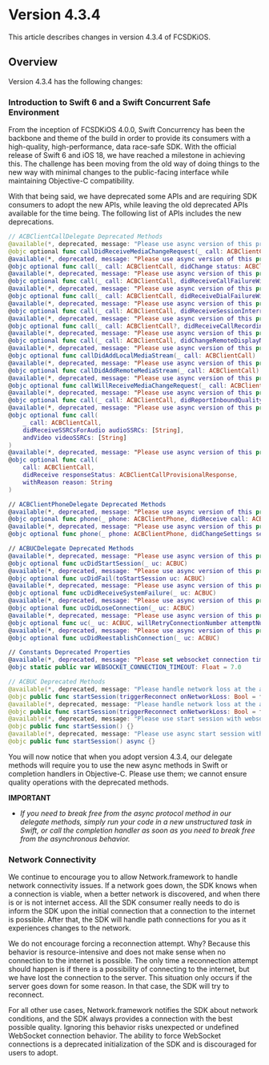 # Version 4.3.4

This article describes changes in version 4.3.4 of FCSDKiOS.

## Overview

Version 4.3.4 has the following changes:

### Introduction to Swift 6 and a Swift Concurrent Safe Environment

From the inception of FCSDKiOS 4.0.0, Swift Concurrency has been the backbone and theme of the build in order to provide its consumers with a high-quality, high-performance, data race-safe SDK. With the official release of Swift 6 and iOS 18, we have reached a milestone in achieving this. The challenge has been moving from the old way of doing things to the new way with minimal changes to the public-facing interface while maintaining Objective-C compatibility. 

With that being said, we have deprecated some APIs and are requiring SDK consumers to adopt the new APIs, while leaving the old deprecated APIs available for the time being. The following list of APIs includes the new deprecations.


```swift
// ACBClientCallDelegate Deprecated Methods
@available(*, deprecated, message: "Please use async version of this protocol method. This synchronous version will be removed in future versions of FCSDKiOS")
@objc optional func callDidReceiveMediaChangeRequest(_ call: ACBClientCall)
@available(*, deprecated, message: "Please use async version of this protocol method. This synchronous version will be removed in future versions of FCSDKiOS")
@objc optional func call(_ call: ACBClientCall, didChange status: ACBClientCallStatus)
@available(*, deprecated, message: "Please use async version of this protocol method. This synchronous version will be removed in future versions of FCSDKiOS")
@objc optional func call(_ call: ACBClientCall, didReceiveCallFailureWithError error: Error)
@available(*, deprecated, message: "Please use async version of this protocol method. This synchronous version will be removed in future versions of FCSDKiOS")
@objc optional func call(_ call: ACBClientCall, didReceiveDialFailureWithError error: Error)
@available(*, deprecated, message: "Please use async version of this protocol method. This synchronous version will be removed in future versions of FCSDKiOS")
@objc optional func call(_ call: ACBClientCall, didReceiveSessionInterruption message: String)
@available(*, deprecated, message: "Please use async version of this protocol method. This synchronous version will be removed in future versions of FCSDKiOS")
@objc optional func call(_ call: ACBClientCall?, didReceiveCallRecordingPermissionFailure message: String)
@available(*, deprecated, message: "Please use async version of this protocol method. This synchronous version will be removed in future versions of FCSDKiOS")
@objc optional func call(_ call: ACBClientCall, didChangeRemoteDisplayName name: String)
@available(*, deprecated, message: "Please use async version of this protocol method. This synchronous version will be removed in future versions of FCSDKiOS")
@objc optional func callDidAddLocalMediaStream(_ call: ACBClientCall)
@available(*, deprecated, message: "Please use async version of this protocol method. This synchronous version will be removed in future versions of FCSDKiOS")
@objc optional func callDidAddRemoteMediaStream(_ call: ACBClientCall)
@available(*, deprecated, message: "Please use async version of this protocol method. This synchronous version will be removed in future versions of FCSDKiOS")
@objc optional func callWillReceiveMediaChangeRequest(_ call: ACBClientCall)
@available(*, deprecated, message: "Please use async version of this protocol method. This synchronous version will be removed in future versions of FCSDKiOS")
@objc optional func call(_ call: ACBClientCall, didReportInboundQualityChange inboundQuality: Int)
@available(*, deprecated, message: "Please use async version of this protocol method. This synchronous version will be removed in future versions of FCSDKiOS")
@objc optional func call(
    _ call: ACBClientCall,
    didReceiveSSRCsForAudio audioSSRCs: [String],
    andVideo videoSSRCs: [String]
)
@available(*, deprecated, message: "Please use async version of this protocol method. This synchronous version will be removed in future versions of FCSDKiOS")
@objc optional func call(
    call: ACBClientCall,
    didReceive responseStatus: ACBClientCallProvisionalResponse,
    withReason reason: String
)

// ACBClientPhoneDelegate Deprecated Methods
@available(*, deprecated, message: "Please use async version of this protocol method. This synchronous version will be removed in future versions of FCSDKiOS")
@objc optional func phone(_ phone: ACBClientPhone, didReceive call: ACBClientCall)
@available(*, deprecated, message: "Please use async version of this protocol method. This synchronous version will be removed in future versions of FCSDKiOS")
@objc optional func phone(_ phone: ACBClientPhone, didChangeSettings settings: ACBVideoCaptureSetting, forCamera camera: AVCaptureDevice.Position)

// ACBUCDelegate Deprecated Methods
@available(*, deprecated, message: "Please use async version of this protocol method. This synchronous version will be removed in future versions of FCSDKiOS")
@objc optional func ucDidStartSession(_ uc: ACBUC)
@available(*, deprecated, message: "Please use async version of this protocol method. This synchronous version will be removed in future versions of FCSDKiOS")
@objc optional func ucDidFail(toStartSession uc: ACBUC)
@available(*, deprecated, message: "Please use async version of this protocol method. This synchronous version will be removed in future versions of FCSDKiOS")
@objc optional func ucDidReceiveSystemFailure(_ uc: ACBUC)
@available(*, deprecated, message: "Please use async version of this protocol method. This synchronous version will be removed in future versions of FCSDKiOS")
@objc optional func ucDidLoseConnection(_ uc: ACBUC)
@available(*, deprecated, message: "Please use async version of this protocol method. This synchronous version will be removed in future versions of FCSDKiOS")
@objc optional func uc(_ uc: ACBUC, willRetryConnectionNumber attemptNumber: Int, in delay: TimeInterval)
@available(*, deprecated, message: "Please use async version of this protocol method. This synchronous version will be removed in future versions of FCSDKiOS")
@objc optional func ucDidReestablishConnection(_ uc: ACBUC)

// Constants Deprecated Properties
@available(*, deprecated, message: "Please set websocket connection timeout on the start session method parameter")
@objc static public var WEBSOCKET_CONNECTION_TIMEOUT: Float = 7.0

// ACBUC Deprecated Methods
@available(*, deprecated, message: "Please handle network loss at the application level as per our documentation")
@objc public func startSession(triggerReconnect onNetworkLoss: Bool = false, timeout: Float = 7.0) async {}
@available(*, deprecated, message: "Please handle network loss at the application level as per our documentation")
@objc public func startSession(triggerReconnect onNetworkLoss: Bool = false) async {}
@available(*, deprecated, message: "Please use start session with websocket timeout as a parameter")
@objc public func startSession() {}
@available(*, deprecated, message: "Please use async start session with websocket timeout as a parameter")
@objc public func startSession() async {}
```

You will now notice that when you adopt version 4.3.4, our delegate methods will require you to use the new async methods in Swift or completion handlers in Objective-C. Please use them; we cannot ensure quality operations with the deprecated methods.

**IMPORTANT**
- _If you need to break free from the async protocol method in our delegate methods, simply run your code in a new unstructured task in Swift, or call the completion handler as soon as you need to break free from the asynchronous behavior._

### Network Connectivity

We continue to encourage you to allow Network.framework to handle network connectivity issues. If a network goes down, the SDK knows when a connection is viable, when a better network is discovered, and when there is or is not internet access. All the SDK consumer really needs to do is inform the SDK upon the initial connection that a connection to the internet is possible. After that, the SDK will handle path connections for you as it experiences changes to the network.

We do not encourage forcing a reconnection attempt. Why? Because this behavior is resource-intensive and does not make sense when no connection to the internet is possible. The only time a reconnection attempt should happen is if there is a possibility of connecting to the internet, but we have lost the connection to the server. This situation only occurs if the server goes down for some reason. In that case, the SDK will try to reconnect.

For all other use cases, Network.framework notifies the SDK about network conditions, and the SDK always provides a connection with the best possible quality. Ignoring this behavior risks unexpected or undefined WebSocket connection behavior. The ability to force WebSocket connections is a deprecated initialization of the SDK and is discouraged for users to adopt.

